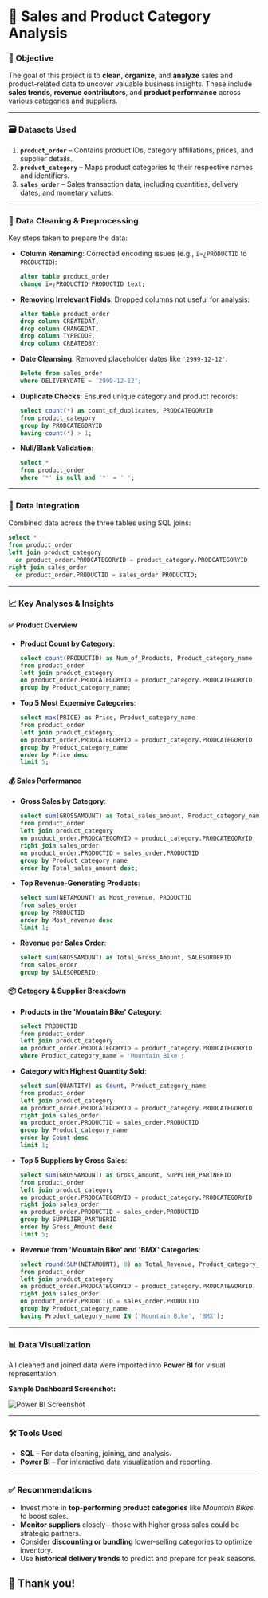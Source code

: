 
# 🛒 **Sales and Product Category Analysis**

### 🧠 **Objective**
The goal of this project is to **clean**, **organize**, and **analyze** sales and product-related data to uncover valuable business insights. These include **sales trends**, **revenue contributors**, and **product performance** across various categories and suppliers.

---

### 🗃️ **Datasets Used**
1. **`product_order`** – Contains product IDs, category affiliations, prices, and supplier details.
2. **`product_category`** – Maps product categories to their respective names and identifiers.
3. **`sales_order`** – Sales transaction data, including quantities, delivery dates, and monetary values.

---

### 🧹 **Data Cleaning & Preprocessing**
Key steps taken to prepare the data:

- **Column Renaming**: Corrected encoding issues (e.g., `ï»¿PRODUCTID` to `PRODUCTID`):
  ```sql
  alter table product_order
  change ï»¿PRODUCTID PRODUCTID text;
  ```

- **Removing Irrelevant Fields**: Dropped columns not useful for analysis:
  ```sql
  alter table product_order
  drop column CREATEDAT,
  drop column CHANGEDAT,
  drop column TYPECODE,
  drop column CREATEDBY;
  ```

- **Date Cleansing**: Removed placeholder dates like `'2999-12-12'`:
  ```sql
  Delete from sales_order
  where DELIVERYDATE = '2999-12-12';
  ```

- **Duplicate Checks**: Ensured unique category and product records:
  ```sql
  select count(*) as count_of_duplicates, PRODCATEGORYID
  from product_category
  group by PRODCATEGORYID
  having count(*) > 1;
  ```

- **Null/Blank Validation**:
  ```sql
  select *
  from product_order
  where '*' is null and '*' = ' ';
  ```

---

### 🔗 **Data Integration**
Combined data across the three tables using SQL joins:
```sql
select *
from product_order
left join product_category
  on product_order.PRODCATEGORYID = product_category.PRODCATEGORYID
right join sales_order
  on product_order.PRODUCTID = sales_order.PRODUCTID;
```

---

### 📈 **Key Analyses & Insights**

#### ✅ **Product Overview**
- **Product Count by Category**:
  ```sql
  select count(PRODUCTID) as Num_of_Products, Product_category_name
  from product_order 
  left join product_category
  on product_order.PRODCATEGORYID = product_category.PRODCATEGORYID
  group by Product_category_name;
  ```

- **Top 5 Most Expensive Categories**:
  ```sql
  select max(PRICE) as Price, Product_category_name
  from product_order 
  left join product_category
  on product_order.PRODCATEGORYID = product_category.PRODCATEGORYID
  group by Product_category_name
  order by Price desc
  limit 5;
  ```

#### 💰 **Sales Performance**
- **Gross Sales by Category**:
  ```sql
  select sum(GROSSAMOUNT) as Total_sales_amount, Product_category_name
  from product_order
  left join product_category
  on product_order.PRODCATEGORYID = product_category.PRODCATEGORYID
  right join sales_order
  on product_order.PRODUCTID = sales_order.PRODUCTID
  group by Product_category_name
  order by Total_sales_amount desc;
  ```

- **Top Revenue-Generating Products**:
  ```sql
  select sum(NETAMOUNT) as Most_revenue, PRODUCTID
  from sales_order
  group by PRODUCTID
  order by Most_revenue desc
  limit 1;
  ```

- **Revenue per Sales Order**:
  ```sql
  select sum(GROSSAMOUNT) as Total_Gross_Amount, SALESORDERID
  from sales_order
  group by SALESORDERID;
  ```

#### 📦 **Category & Supplier Breakdown**
- **Products in the 'Mountain Bike' Category**:
  ```sql
  select PRODUCTID
  from product_order 
  left join product_category
  on product_order.PRODCATEGORYID = product_category.PRODCATEGORYID
  where Product_category_name = 'Mountain Bike';
  ```

- **Category with Highest Quantity Sold**:
  ```sql
  select sum(QUANTITY) as Count, Product_category_name
  from product_order
  left join product_category
  on product_order.PRODCATEGORYID = product_category.PRODCATEGORYID
  right join sales_order
  on product_order.PRODUCTID = sales_order.PRODUCTID
  group by Product_category_name
  order by Count desc
  limit 1;
  ```

- **Top 5 Suppliers by Gross Sales**:
  ```sql
  select sum(GROSSAMOUNT) as Gross_Amount, SUPPLIER_PARTNERID
  from product_order
  left join product_category
  on product_order.PRODCATEGORYID = product_category.PRODCATEGORYID
  right join sales_order
  on product_order.PRODUCTID = sales_order.PRODUCTID
  group by SUPPLIER_PARTNERID
  order by Gross_Amount desc
  limit 5;
  ```

- **Revenue from 'Mountain Bike' and 'BMX' Categories**:
  ```sql
  select round(SUM(NETAMOUNT), 0) as Total_Revenue, Product_category_name
  from product_order
  left join product_category
  on product_order.PRODCATEGORYID = product_category.PRODCATEGORYID
  right join sales_order
  on product_order.PRODUCTID = sales_order.PRODUCTID
  group by Product_category_name
  having Product_category_name IN ('Mountain Bike', 'BMX');
  ```

---

### 📊 **Data Visualization**
All cleaned and joined data were imported into **Power BI** for visual representation.

**Sample Dashboard Screenshot:**

![Power BI Screenshot](https://github.com/user-attachments/assets/4c2b2558-c452-4063-8863-e926e72fac49)

---

### 🛠 **Tools Used**
- **SQL** – For data cleaning, joining, and analysis.
- **Power BI** – For interactive data visualization and reporting.

---

### ✅ **Recommendations**
- Invest more in **top-performing product categories** like *Mountain Bikes* to boost sales.
- **Monitor suppliers** closely—those with higher gross sales could be strategic partners.
- Consider **discounting or bundling** lower-selling categories to optimize inventory.
- Use **historical delivery trends** to predict and prepare for peak seasons.

## 🙏 Thank you!
